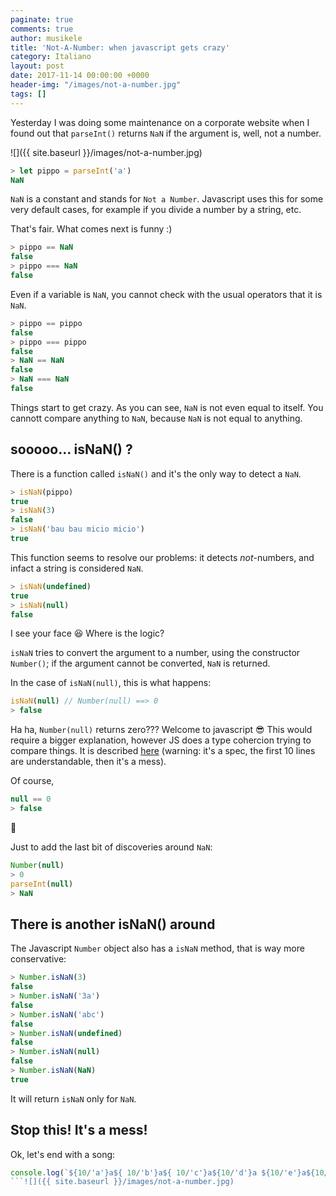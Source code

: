 ```yaml
---
paginate: true
comments: true
author: musikele
title: 'Not-A-Number: when javascript gets crazy'
category: Italiano
layout: post
date: 2017-11-14 00:00:00 +0000
header-img: "/images/not-a-number.jpg"
tags: []
---
```

Yesterday I was doing some maintenance on a corporate website when I found out that `parseInt()` returns `NaN` if the argument is, well, not a number.

![]({{ site.baseurl }}/images/not-a-number.jpg)

```javascript
> let pippo = parseInt('a')
NaN
```

`NaN` is a constant and stands for `Not a Number`. Javascript uses this for some very default cases, for example if you divide a number by a string, etc.

That's fair. What comes next is funny :)

```javascript 
> pippo == NaN
false
> pippo === NaN
false
```

Even if a variable is `NaN`, you cannot check with the usual operators that it is `NaN`.

```javascript
> pippo == pippo
false
> pippo === pippo
false
> NaN == NaN
false
> NaN === NaN
false
```

Things start to get crazy. As you can see, `NaN` is not even equal to itself. You cannott compare anything to `NaN`, because `NaN` is not equal to anything.

## sooooo... isNaN() ?

There is a function called `isNaN()` and it's the only way to detect a `NaN`.

```javascript
> isNaN(pippo)
true
> isNaN(3)
false
> isNaN('bau bau micio micio')
true
```

This function seems to resolve our problems: it detects _not_-numbers, and infact a string is considered `NaN`.

```javascript
> isNaN(undefined)
true
> isNaN(null)
false
```

I see your face 😆 Where is the logic?

`isNaN` tries to convert the argument to a number, using the constructor `Number()`; if the argument cannot be converted, `NaN` is returned.

In the case of `isNaN(null)`, this is what happens:

```javascript
isNaN(null) // Number(null) ==> 0 
> false 
```

Ha ha, `Number(null)` returns zero??? Welcome to javascript 😎 This would require a bigger explanation, however JS does a type cohercion trying to compare things. It is described [here](http://www.ecma-international.org/ecma-262/5.1/#sec-9.3) (warning: it's a spec, the first 10 lines are understandable, then it's a mess).

Of course,

```javascript
null == 0
> false
```

🙂

Just to add the last bit of discoveries around `NaN`:

```javascript
Number(null)
> 0
parseInt(null) 
> NaN
```

## There is another isNaN() around

The Javascript `Number` object also has a `isNaN` method, that is way more conservative:

```javascript 
> Number.isNaN(3)
false
> Number.isNaN('3a')
false
> Number.isNaN('abc')
false
> Number.isNaN(undefined)
false
> Number.isNaN(null)
false
> Number.isNaN(NaN)
true
```

It will return `isNaN` only for `NaN`.

## Stop this! It's a mess!

Ok, let's end with a song:

```javascript
console.log(`${10/'a'}a${ 10/'b'}a${ 10/'c'}a${10/'d'}a ${10/'e'}a${10/'f'}a${10/'g'}a${ 10/'h'}a  Batman!`)
```![]({{ site.baseurl }}/images/not-a-number.jpg)
```